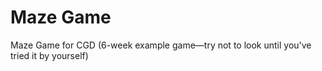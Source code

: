 # Maze Game
Maze Game for CGD (6-week example game—try not to look until you've tried it by yourself)
